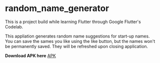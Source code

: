 # random_name_generator

This is a project build while learning Flutter through Google Flutter's Codelab.

This appliation generates random name suggestions for start-up names. You can save the sames you like using the like button, but the names won't be permanently saved. They will be refreshed upon closing application.


**Download APK here**
[APK](https://drive.google.com/file/d/1ApKQRCkT5SYxGxvIuzEsKMWKLs-J2vIU/view?usp=sharing)
